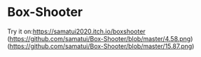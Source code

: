 # Box-Shooter
Try it on:https://samatui2020.itch.io/boxshooter
(https://github.com/samatui/Box-Shooter/blob/master/4.58.png)
(https://github.com/samatui/Box-Shooter/blob/master/15.87.png)
